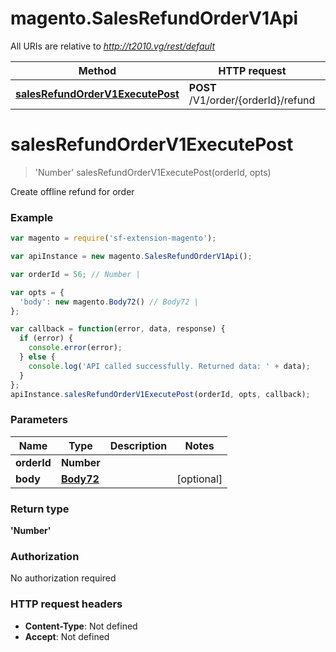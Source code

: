 # magento.SalesRefundOrderV1Api

All URIs are relative to *http://t2010.vg/rest/default*

Method | HTTP request | Description
------------- | ------------- | -------------
[**salesRefundOrderV1ExecutePost**](SalesRefundOrderV1Api.md#salesRefundOrderV1ExecutePost) | **POST** /V1/order/{orderId}/refund | 


<a name="salesRefundOrderV1ExecutePost"></a>
# **salesRefundOrderV1ExecutePost**
> &#39;Number&#39; salesRefundOrderV1ExecutePost(orderId, opts)



Create offline refund for order

### Example
```javascript
var magento = require('sf-extension-magento');

var apiInstance = new magento.SalesRefundOrderV1Api();

var orderId = 56; // Number | 

var opts = { 
  'body': new magento.Body72() // Body72 | 
};

var callback = function(error, data, response) {
  if (error) {
    console.error(error);
  } else {
    console.log('API called successfully. Returned data: ' + data);
  }
};
apiInstance.salesRefundOrderV1ExecutePost(orderId, opts, callback);
```

### Parameters

Name | Type | Description  | Notes
------------- | ------------- | ------------- | -------------
 **orderId** | **Number**|  | 
 **body** | [**Body72**](Body72.md)|  | [optional] 

### Return type

**&#39;Number&#39;**

### Authorization

No authorization required

### HTTP request headers

 - **Content-Type**: Not defined
 - **Accept**: Not defined

